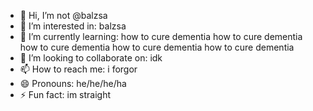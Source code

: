 - 👋 Hi, I’m not @balzsa
- 👀 I’m interested in: balzsa
- 🌱 I’m currently learning: how to cure dementia how to cure dementia how to cure dementia how to cure dementia how to cure dementia
- 💞️ I’m looking to collaborate on: idk
- 📫 How to reach me: i forgor
- 😄 Pronouns: he/he/he/ha
- ⚡ Fun fact: im straight

<!---
balzsa/balzsa is a ✨ special ✨ repository because its `README.md` (this file) appears on your GitHub profile.
You can click the Preview link to take a look at your changes.
--->
